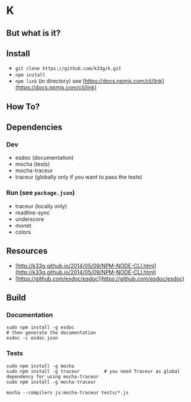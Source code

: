 # K

## But what is it?


## Install

- `git clone https://github.com/k33g/k.git`
- `npm install`
- `npm link` (in directory) see [https://docs.npmjs.com/cli/link](https://docs.npmjs.com/cli/link)

## How To?

## Dependencies

### Dev

- esdoc (documentation)
- mocha (tests)
- mocha-traceur
- traceur (globally only if you want to pass the tests)

### Run (see `package.json`)

- traceur (locally only)
- readline-sync
- underscore
- monet
- colors


## Resources

- [http://k33g.github.io/2014/05/09/NPM-NODE-CLI.html](http://k33g.github.io/2014/05/09/NPM-NODE-CLI.html)
- [https://github.com/esdoc/esdoc](https://github.com/esdoc/esdoc)

## Build

### Documentation

    sudo npm install -g esdoc
    # then generate the documentation
    esdoc -c esdoc.json


### Tests

    sudo npm install -g mocha
    sudo npm install -g traceur         # you need Traceur as global dependency for using mocha-traceur
    sudo npm install -g mocha-traceur

    mocha --compilers js:mocha-traceur tests/*.js
